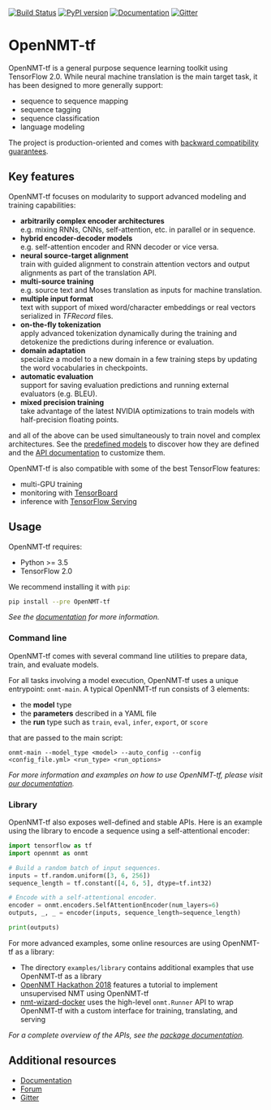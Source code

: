 [![Build Status](https://api.travis-ci.org/OpenNMT/OpenNMT-tf.svg?branch=master)](https://travis-ci.org/OpenNMT/OpenNMT-tf) [![PyPI version](https://badge.fury.io/py/OpenNMT-tf.svg)](https://badge.fury.io/py/OpenNMT-tf) [![Documentation](https://img.shields.io/badge/docs-latest-blue.svg)](http://opennmt.net/OpenNMT-tf/) [![Gitter](https://badges.gitter.im/OpenNMT/OpenNMT-tf.svg)](https://gitter.im/OpenNMT/OpenNMT-tf?utm_source=badge&utm_medium=badge&utm_campaign=pr-badge)

# OpenNMT-tf

OpenNMT-tf is a general purpose sequence learning toolkit using TensorFlow 2.0. While neural machine translation is the main target task, it has been designed to more generally support:

* sequence to sequence mapping
* sequence tagging
* sequence classification
* language modeling

The project is production-oriented and comes with [backward compatibility guarantees](CHANGELOG.md).

## Key features

OpenNMT-tf focuses on modularity to support advanced modeling and training capabilities:

* **arbitrarily complex encoder architectures**<br/>e.g. mixing RNNs, CNNs, self-attention, etc. in parallel or in sequence.
* **hybrid encoder-decoder models**<br/>e.g. self-attention encoder and RNN decoder or vice versa.
* **neural source-target alignment**<br/>train with guided alignment to constrain attention vectors and output alignments as part of the translation API.
* **multi-source training**<br/>e.g. source text and Moses translation as inputs for machine translation.
* **multiple input format**<br/>text with support of mixed word/character embeddings or real vectors serialized in *TFRecord* files.
* **on-the-fly tokenization**<br/>apply advanced tokenization dynamically during the training and detokenize the predictions during inference or evaluation.
* **domain adaptation**<br/>specialize a model to a new domain in a few training steps by updating the word vocabularies in checkpoints.
* **automatic evaluation**<br/>support for saving evaluation predictions and running external evaluators (e.g. BLEU).
* **mixed precision training**<br/>take advantage of the latest NVIDIA optimizations to train models with half-precision floating points.

and all of the above can be used simultaneously to train novel and complex architectures. See the [predefined models](opennmt/models/catalog.py) to discover how they are defined and the [API documentation](http://opennmt.net/OpenNMT-tf/package/opennmt.html) to customize them.

OpenNMT-tf is also compatible with some of the best TensorFlow features:

* multi-GPU training
* monitoring with [TensorBoard](https://www.tensorflow.org/get_started/summaries_and_tensorboard)
* inference with [TensorFlow Serving](https://github.com/OpenNMT/OpenNMT-tf/tree/master/examples/serving)

## Usage

OpenNMT-tf requires:

* Python >= 3.5
* TensorFlow 2.0

We recommend installing it with `pip`:

```bash
pip install --pre OpenNMT-tf
```

*See the [documentation](http://opennmt.net/OpenNMT-tf/installation.html) for more information.*

### Command line

OpenNMT-tf comes with several command line utilities to prepare data, train, and evaluate models.

For all tasks involving a model execution, OpenNMT-tf uses a unique entrypoint: `onmt-main`. A typical OpenNMT-tf run consists of 3 elements:

* the **model** type
* the **parameters** described in a YAML file
* the **run** type such as `train`, `eval`, `infer`, `export`, or `score`

that are passed to the main script:

```
onmt-main --model_type <model> --auto_config --config <config_file.yml> <run_type> <run_options>
```

*For more information and examples on how to use OpenNMT-tf, please visit [our documentation](http://opennmt.net/OpenNMT-tf).*

### Library

OpenNMT-tf also exposes well-defined and stable APIs. Here is an example using the library to encode a sequence using a self-attentional encoder:

```python
import tensorflow as tf
import opennmt as onmt

# Build a random batch of input sequences.
inputs = tf.random.uniform([3, 6, 256])
sequence_length = tf.constant([4, 6, 5], dtype=tf.int32)

# Encode with a self-attentional encoder.
encoder = onmt.encoders.SelfAttentionEncoder(num_layers=6)
outputs, _, _ = encoder(inputs, sequence_length=sequence_length)

print(outputs)
```

For more advanced examples, some online resources are using OpenNMT-tf as a library:

* The directory `examples/library` contains additional examples that use OpenNMT-tf as a library
* [OpenNMT Hackathon 2018](https://github.com/OpenNMT/Hackathon/tree/master/unsupervised-nmt) features a tutorial to implement unsupervised NMT using OpenNMT-tf
* [nmt-wizard-docker](https://github.com/OpenNMT/nmt-wizard-docker) uses the high-level `onmt.Runner` API to wrap OpenNMT-tf with a custom interface for training, translating, and serving

*For a complete overview of the APIs, see the [package documentation](http://opennmt.net/OpenNMT-tf/package/opennmt.html).*

## Additional resources

* [Documentation](http://opennmt.net/OpenNMT-tf)
* [Forum](http://forum.opennmt.net)
* [Gitter](https://gitter.im/OpenNMT/OpenNMT-tf)
